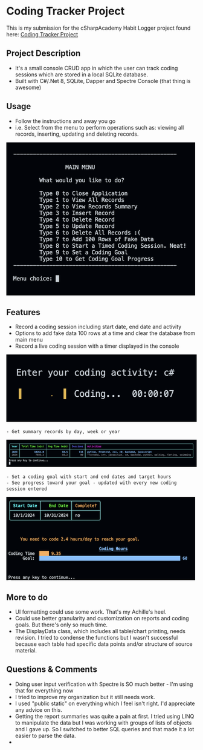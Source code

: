 
# Coding Tracker Project

This is my submission for the cSharpAcademy Habit Logger project found here: [Coding Tracker Project](https://thecsharpacademy.com/project/13/coding-tracker)


## Project Description
  - It's a small console CRUD app in which the user can track coding sessions which are stored in a local SQLite database.
  - Built with C#/.Net 8, SQLite, Dapper and Spectre Console (that thing is awesome)


## Usage
  - Follow the instructions and away you go
  - i.e. Select from the menu to perform operations such as: viewing all records, inserting, updating and deleting records.

  ![Main menu screen](/images/mainMenu.png)


## Features
   - Record a coding session including start date, end date and activity
   - Options to add fake data 100 rows at a time and clear the database from main menu
   - Record a live coding session with a timer displayed in the console

  ![stopwatch timer for coding session](/images/liveCoding.png)

    - Get summary records by day, week or year

  ![annual summary of records](/images/recordSummary.png)

    - Set a coding goal with start and end dates and target hours
    - See progress toward your goal - updated with every new coding session entered

  ![coding goal progress](/images/goalProgress.png)


## More to do
  - UI formatting could use some work. That's my Achille's heel.
  - Could use better granularity and customization on reports and coding goals. But there's only so much time.
  - The DisplayData class, which includes all table/chart printing, needs revision. I tried to condense the functions but I wasn't successful because each table had specific data points and/or structure of source material.


## Questions & Comments
  - Doing user input verification with Spectre is SO much better - I'm using that for everything now
  - I tried to improve my organization but it still needs work. 
  - I used "public static" on everything which I feel isn't right. I'd appreciate any advice on this.
  - Getting the report summaries was quite a pain at first. I tried using LINQ to manipulate the data but I was working with groups of lists of objects and I gave up. So I switched to better SQL queries and that made it a lot easier to parse the data.
  - 

